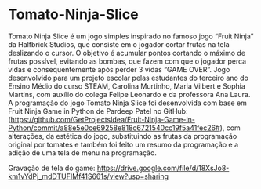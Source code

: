 # Tomato-Ninja-Slice


Tomato Ninja Slice é um jogo simples inspirado no famoso jogo “Fruit Ninja” da Halfbrick Studios, que consiste em o jogador cortar frutas na tela deslizando o cursor. O objetivo é acumular pontos cortando o máximo de frutas possível, evitando as bombas, que fazem com que o jogador perca vidas e consequentemente após perder 3 vidas “GAME OVER”.  Jogo desenvolvido para um projeto escolar pelas estudantes do terceiro ano do Ensino Médio do curso STEAM, Carolina Murtinho, Maria Vilbert e Sophia Martins, com auxílio do colega Felipe Leonardo e da professora Ana Laura. A programação do jogo Tomato Ninja Slice foi desenvolvida com base em Fruit Ninja Game in Python de Pardeep Patel no GitHub:
(https://github.com/GetProjectsIdea/Fruit-Ninja-Game-in-Python/commit/a88e5e0ce69258e818c6721540cc19f5a41fec26#), com alterações, da estética do jogo, substituindo as frutas da programação original por tomates e também foi feito um resumo da programação e a adição de uma tela de menu na programação.

Gravação de tela do game: https://drive.google.com/file/d/18XsJo8-km1vYdPj_mdDTUFIMf41S661s/view?usp=sharing 
